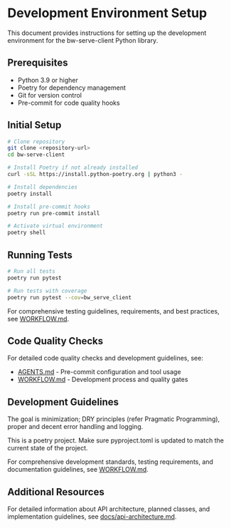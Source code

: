 # Development Environment Setup

This document provides instructions for setting up the development environment
for the bw-serve-client Python library.

## Prerequisites

- Python 3.9 or higher
- Poetry for dependency management
- Git for version control
- Pre-commit for code quality hooks

## Initial Setup

```bash
# Clone repository
git clone <repository-url>
cd bw-serve-client

# Install Poetry if not already installed
curl -sSL https://install.python-poetry.org | python3 -

# Install dependencies
poetry install

# Install pre-commit hooks
poetry run pre-commit install

# Activate virtual environment
poetry shell
```

## Running Tests

```bash
# Run all tests
poetry run pytest

# Run tests with coverage
poetry run pytest --cov=bw_serve_client
```

For comprehensive testing guidelines, requirements, and best practices, see
[WORKFLOW.md](../WORKFLOW.md).

## Code Quality Checks

For detailed code quality checks and development guidelines, see:
- [AGENTS.md](../AGENTS.md) - Pre-commit configuration and tool usage
- [WORKFLOW.md](../WORKFLOW.md) - Development process and quality gates

## Development Guidelines

The goal is minimization; DRY principles (refer Pragmatic Programming), proper
and decent error handling and logging.

This is a poetry project. Make sure pyproject.toml is updated to match the
current state of the project.

For comprehensive development standards, testing requirements, and documentation
guidelines, see [WORKFLOW.md](../WORKFLOW.md).

## Additional Resources

For detailed information about API architecture, planned classes, and
implementation guidelines, see [docs/api-architecture.md](api-architecture.md).
